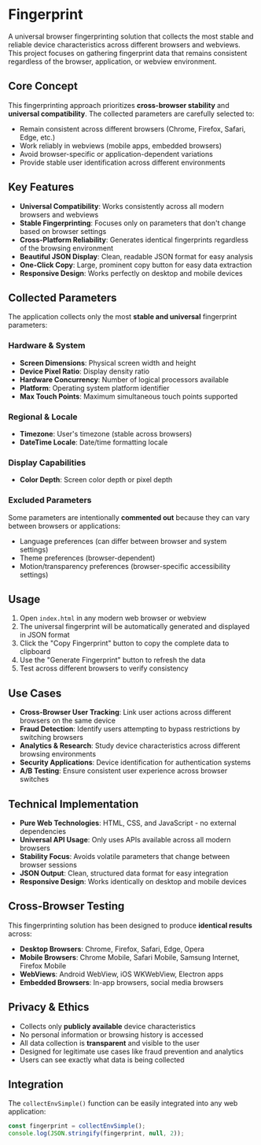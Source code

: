 # Fingerprint

A universal browser fingerprinting solution that collects the most stable and reliable device characteristics across different browsers and webviews. This project focuses on gathering fingerprint data that remains consistent regardless of the browser, application, or webview environment.

## Core Concept

This fingerprinting approach prioritizes **cross-browser stability** and **universal compatibility**. The collected parameters are carefully selected to:

- Remain consistent across different browsers (Chrome, Firefox, Safari, Edge, etc.)
- Work reliably in webviews (mobile apps, embedded browsers)
- Avoid browser-specific or application-dependent variations
- Provide stable user identification across different environments

## Key Features

- **Universal Compatibility**: Works consistently across all modern browsers and webviews
- **Stable Fingerprinting**: Focuses only on parameters that don't change based on browser settings
- **Cross-Platform Reliability**: Generates identical fingerprints regardless of the browsing environment
- **Beautiful JSON Display**: Clean, readable JSON format for easy analysis
- **One-Click Copy**: Large, prominent copy button for easy data extraction
- **Responsive Design**: Works perfectly on desktop and mobile devices

## Collected Parameters

The application collects only the most **stable and universal** fingerprint parameters:

### Hardware & System

- **Screen Dimensions**: Physical screen width and height
- **Device Pixel Ratio**: Display density ratio
- **Hardware Concurrency**: Number of logical processors available
- **Platform**: Operating system platform identifier
- **Max Touch Points**: Maximum simultaneous touch points supported

### Regional & Locale

- **Timezone**: User's timezone (stable across browsers)
- **DateTime Locale**: Date/time formatting locale

### Display Capabilities

- **Color Depth**: Screen color depth or pixel depth

### Excluded Parameters

Some parameters are intentionally **commented out** because they can vary between browsers or applications:

- Language preferences (can differ between browser and system settings)
- Theme preferences (browser-dependent)
- Motion/transparency preferences (browser-specific accessibility settings)

## Usage

1. Open `index.html` in any modern web browser or webview
2. The universal fingerprint will be automatically generated and displayed in JSON format
3. Click the "Copy Fingerprint" button to copy the complete data to clipboard
4. Use the "Generate Fingerprint" button to refresh the data
5. Test across different browsers to verify consistency

## Use Cases

- **Cross-Browser User Tracking**: Link user actions across different browsers on the same device
- **Fraud Detection**: Identify users attempting to bypass restrictions by switching browsers
- **Analytics & Research**: Study device characteristics across different browsing environments
- **Security Applications**: Device identification for authentication systems
- **A/B Testing**: Ensure consistent user experience across browser switches

## Technical Implementation

- **Pure Web Technologies**: HTML, CSS, and JavaScript - no external dependencies
- **Universal API Usage**: Only uses APIs available across all modern browsers
- **Stability Focus**: Avoids volatile parameters that change between browser sessions
- **JSON Output**: Clean, structured data format for easy integration
- **Responsive Design**: Works identically on desktop and mobile devices

## Cross-Browser Testing

This fingerprinting solution has been designed to produce **identical results** across:

- **Desktop Browsers**: Chrome, Firefox, Safari, Edge, Opera
- **Mobile Browsers**: Chrome Mobile, Safari Mobile, Samsung Internet, Firefox Mobile
- **WebViews**: Android WebView, iOS WKWebView, Electron apps
- **Embedded Browsers**: In-app browsers, social media browsers

## Privacy & Ethics

- Collects only **publicly available** device characteristics
- No personal information or browsing history is accessed
- All data collection is **transparent** and visible to the user
- Designed for legitimate use cases like fraud prevention and analytics
- Users can see exactly what data is being collected

## Integration

The `collectEnvSimple()` function can be easily integrated into any web application:

```javascript
const fingerprint = collectEnvSimple();
console.log(JSON.stringify(fingerprint, null, 2));
```
